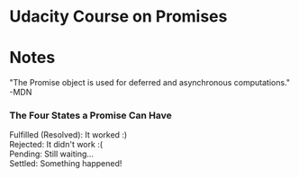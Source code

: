 # Udacity Course on Promises


<h1>Notes</h1>
<p> 
  "The Promise object is used for deferred and asynchronous computations." -MDN
</p>

<h3>The Four States a Promise Can Have</h3>
<p>
Fulfilled (Resolved):  It worked :)<br/>
Rejected:  It didn't work :(<br/>
Pending:  Still waiting...<br/>
Settled:  Something happened!<br/>
</p>